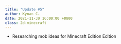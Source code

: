 ```yaml
---
title: "Update #5"
author: Kynan C.
date: 2021-11-30 16:00:00 +0800
class: 2d-minecraft
---
```


- Researching mob ideas for Minecraft Edition Edition
